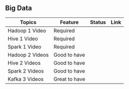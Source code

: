 ## Big Data

|Topics|Feature|Status|Link|
|----|----|----|----|
|Hadoop 1 Video|Required|||
|Hive 1 Video|Required|||
|Spark 1 Video|Required|||
|Hadoop 2 Videos|Good to have|||
|Hive 2 Videos|Good to have|||
|Spark 2 Videos|Good to have|||
|Kafka 3 Videos|Great to have|||
